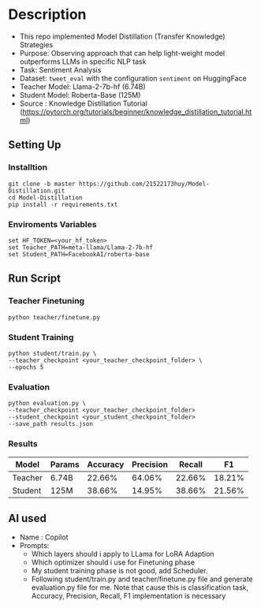
# Description
- This repo implemented Model Distillation (Transfer Knowledge) Strategies
- Purpose: Observing approach that can help light-weight model outperforms LLMs in specific NLP task
- Task: Sentiment Analysis
- Dataset: `tweet_eval` with the configuration `sentiment` on HuggingFace
- Teacher Model: Llama-2-7b-hf (6.74B)
- Student Model: Roberta-Base (125M)
- Source : Knowledge Distillation Tutorial (https://pytorch.org/tutorials/beginner/knowledge_distillation_tutorial.html)

## Setting Up
### Installtion
```
git clone -b master https://github.com/21522173huy/Model-Distillation.git
cd Model-Distillation
pip install -r requirements.txt
```
### Enviroments Variables
```
set HF_TOKEN=<your_hf_token>
set Teacher_PATH=meta-llama/Llama-2-7b-hf
set Student_PATH=FacebookAI/roberta-base
```
## Run Script
### Teacher Finetuning
```
python teacher/finetune.py
```
### Student Training
```
python student/train.py \ 
--teacher_checkpoint <your_teacher_checkpoint_folder> \
--epochs 5
```
### Evaluation
```
python evaluation.py \
--teacher_checkpoint <your_teacher_checkpoint_folder>
--student_checkpoint <your_student_checkpoint_folder>
--save_path results.json
```

### Results
|  Model | Params |Accuracy | Precision | Recall | F1 |
| -------- | ------- |------- | -------- |-------- |-------- |
| Teacher  | 6.74B | 22.66% |64.06% |22.66%  |18.21%
| Student  |  125M |38.66%| 14.95%  |38.66% |21.56% |


## AI used
- Name : Copilot
- Prompts: 
  - Which layers should i apply to LLama for LoRA Adaption
  - Which optimizer should i use for Finetuning phase
  - My student training phase is not good, add Scheduler.
  - Following student/train.py and teacher/finetune.py file and generate evaluation.py file for me. Note that cause this is classification task, Accuracy, Precision, Recall, F1 implementation is necessary 


